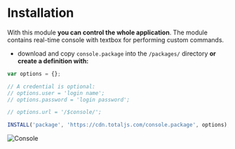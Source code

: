 # Installation

With this module __you can control the whole application__. The module contains real-time console with textbox for performing custom commands.

- download and copy `console.package` into the `/packages/` directory __or create a definition with:__

```javascript
var options = {};

// A credential is optional:
// options.user = 'login name';
// options.password = 'login password';

// options.url = '/$console/';

INSTALL('package', 'https://cdn.totaljs.com/console.package', options);
```

![Console](https://blog.totaljs.com/download/1707070825Tvew8b.jpg)